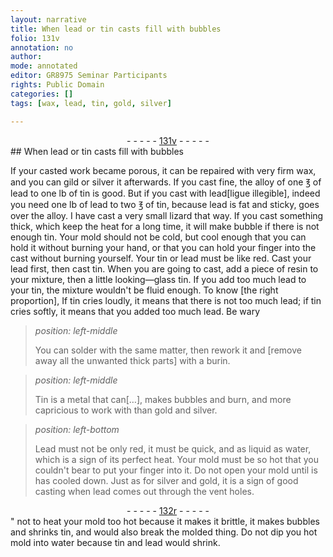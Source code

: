 ```yaml
---
layout: narrative
title: When lead or tin casts fill with bubbles
folio: 131v
annotation: no
author:
mode: annotated
editor: GR8975 Seminar Participants
rights: Public Domain
categories: []
tags: [wax, lead, tin, gold, silver]

---
```


 <div class="folio" align="center">- - - - - <a href="http://gallica.bnf.fr/ark:/12148/btv1b10500001g/f268.item.r=" target="_blank">131v</a> - - - - - </div> 
##  When lead or tin casts fill with bubbles 

 

If your casted work became porous, it can be repaired with very firm <span class="material">wax</span>, and you can gild or silver it afterwards. If you cast fine, the alloy of one <span class="unit">℥</span> of <span class="material">lead</span> to one lb of <span class="material">tin</span> is good. But if you cast with <span class="material">lead</span>[ligue illegible], indeed you need one <span class="unit">lb</span> of lead to two ℥ of <span class="material">tin</span>, because lead is fat and sticky, goes over the alloy. I have cast a very small <span class="animal">lizard</span> that way. If you cast something thick, which keep the heat for a long time, it will make bubble if there is not enough <span class="material">tin</span>. Your mold should not be cold, but cool enough that you can hold it without burning your hand, or that you can hold your finger into the cast without burning yourself. Your tin or lead must be like red. Cast your lead first, then cast tin. When you are going to cast, add a piece of resin to your mixture, then a little looking—glass tin. If you add too much lead to your tin, the mixture wouldn't be fluid enough. To know [the right proportion], If tin cries loudly, it means that there is not too much lead; if tin cries softly, it means that you added too much <span class="material">lead</span>. Be wary 
 
> *position: left-middle*
> 
> You can solder with the same matter, then rework it and [remove away all the unwanted thick parts] with a <span class="tool">burin</span>. 
 
> *position: left-middle*
> 
>  Tin is a metal that can[…], makes bubbles and burn, and more capricious to work with than <span class="material">gold</span> and <span class="material">silver</span>. 
 
> *position: left-bottom*
> 
>  Lead must not be only red, it must be quick, and as liquid as water, which is a sign of its perfect heat. Your mold must be so hot that you couldn't bear to put your finger into it. Do not open your mold until is has cooled down. Just as for <span class="material">silver</span> and <span class="material">gold</span>, it is a sign of good casting when lead comes out through the vent holes. 

  <div class="folio" align="center">- - - - - <a href="http://gallica.bnf.fr/ark:/12148/btv1b10500001g/f269.item.r=" target="_blank">132r</a> - - - - - </div> " 
 not to heat your mold too hot because it makes it brittle, it makes bubbles and shrinks tin, and would also break the molded thing. Do not dip you hot mold into water because tin and lead would shrink. 
 
